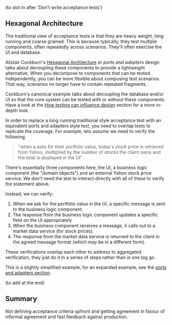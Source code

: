 
(to slot in after 'Don't write acceptance tests')

## Hexagonal Architecture

The traditional view of acceptance tests is that they are heavy weight, long running and coarse grained. This is because typically, they test multiple components, often repeatedly across scenarios. They'll often exercise the UI and database.

Alistair Cockburn's [Hexagonal Architecture](http://alistair.cockburn.us/Hexagonal+architecture) or _ports and adepters_ design talks about decoupling these components to provide a lightweight alternative. When you decompose to components that can be tested independently, you can be more flexible about composing test scenarios. That way, scenarios no longer have to contain repeated fragments. 

Cockburn's canonical example talks about decoupling the database and/or UI so that the core system can be tested with or without these components. Have a look at the [How testing can influence design](#how-testing-can-influence-design) section for a more in-depth look.

In order to replace a long running traditional style acceptance test with an equivalent ports and adapters style test, you need to overlap tests to replicate the coverage. For example, lets assume we need to verify the following;

> "when a asks for their portfolio value, today's stock price is retrieved from Yahoo, multiplied by the number of stocks the client owns and the total is displayed in the UI"

There's essentially three components here, the UI, a business logic component (the "domain objects") and an external Yahoo stock price service. We don't need the test to interact directly with all of these to verify the statement above.

Instead, we can verify:

 1. When we ask for the portfolio value in the UI, a specific message is sent to the business logic component.
 1. The response from the business logic component updates a specific field on the UI appropriately
 1. When the business component receives a message, it calls out to a market data service (for stock prices).
 1. The response from the market data service is returned to the client in the agreed message format (which may be in a different form).

These verifications overlap each other to address to aggregated verification, they just do it in a series of steps rather than in one big go.

This is a slightly simplified example, for an expanded example, see the [ports and adapters section](#ports-and-adapters).




(to add at the end)

## Summary

Not defining acceptance criteria upfront and getting agreement in favour of informal agreement and fast feedback against production.